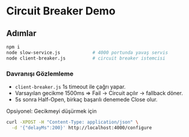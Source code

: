 
# Circuit Breaker Demo

## Adımlar
```bash
npm i
node slow-service.js            # 4000 portunda yavaş servis
node client-breaker.js          # circuit breaker istemcisi
```

### Davranışı Gözlemleme
- `client-breaker.js` 1s timeout ile çağrı yapar.
- Varsayılan gecikme 1500ms => Fail -> Circuit açılır -> fallback döner.
- 5s sonra Half-Open, birkaç başarılı denemede Close olur.

Opsiyonel: Gecikmeyi düşürmek için
```bash
curl -XPOST -H "Content-Type: application/json" \
  -d '{"delayMs":200}' http://localhost:4000/configure
```
